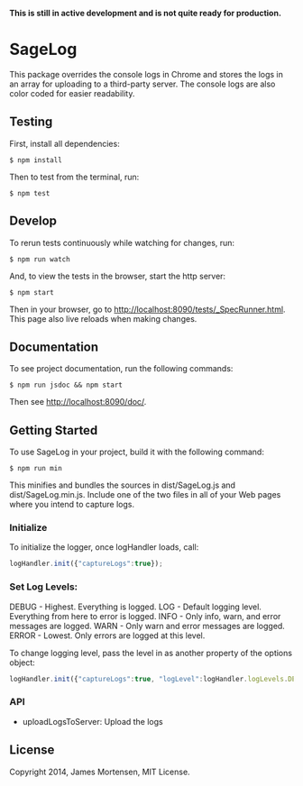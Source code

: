 **This is still in active development and is not quite ready for production.**


# SageLog

This package overrides the console logs in Chrome and stores the logs in an array for uploading
to a third-party server. The console logs are also color coded for easier readability.


## Testing

First, install all dependencies:

```
$ npm install
```

Then to test from the terminal, run:

```
$ npm test
```

## Develop

To rerun tests continuously while watching for changes, run:

```
$ npm run watch
```

And, to view the tests in the browser, start the http server:

```
$ npm start
```

Then in your browser, go to [http://localhost:8090/tests/_SpecRunner.html](http://localhost:8090/tests/_SpecRunner.html). This page also live reloads when making changes.


## Documentation

To see project documentation, run the following commands:

```
$ npm run jsdoc && npm start
```

Then see [http://localhost:8090/doc/](http://localhost:8090/doc/).

## Getting Started

To use SageLog in your project, build it with the following command:

```
$ npm run min
```

This minifies and bundles the sources in dist/SageLog.js and dist/SageLog.min.js. Include one of the two files in all of your Web pages where you intend to capture logs.


### Initialize

To initialize the logger, once logHandler loads, call:

```javascript
logHandler.init({"captureLogs":true});
```


### Set Log Levels:
 
DEBUG - Highest. Everything is logged.
LOG - Default logging level. Everything from here to error is logged.
INFO - Only info, warn, and error messages are logged.
WARN - Only warn and error messages are logged.
ERROR - Lowest. Only errors are logged at this level.
 
To change logging level, pass the level in as another property of the options object:
    
```javascript
logHandler.init({"captureLogs":true, "logLevel":logHandler.logLevels.DEBUG});
```


### API

- uploadLogsToServer:  Upload the logs 


## License

Copyright 2014, James Mortensen, MIT License.
